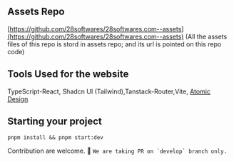 ## Assets Repo

[https://github.com/28softwares/28softwares.com--assets](https://github.com/28softwares/28softwares.com--assets)
(All the assets files of this repo is stord in assets repo; and its url is pointed on this repo code)

## Tools Used for the website

TypeScript-React, Shadcn UI (Tailwind),Tanstack-Router,Vite, [Atomic Design](https://bradfrost.com/blog/post/atomic-web-design/)

## Starting your project

```
pnpm install && pnpm start:dev
```

Contribution are welcome. 🚀
``We are taking PR on `develop` branch only.``
